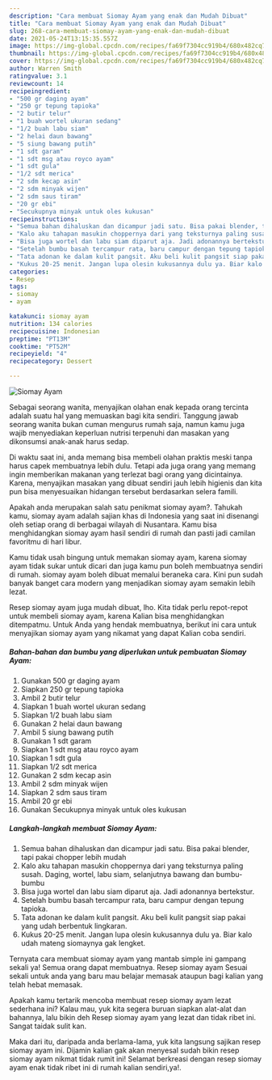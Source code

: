```yaml
---
description: "Cara membuat Siomay Ayam yang enak dan Mudah Dibuat"
title: "Cara membuat Siomay Ayam yang enak dan Mudah Dibuat"
slug: 268-cara-membuat-siomay-ayam-yang-enak-dan-mudah-dibuat
date: 2021-05-24T13:15:35.557Z
image: https://img-global.cpcdn.com/recipes/fa69f7304cc919b4/680x482cq70/siomay-ayam-foto-resep-utama.jpg
thumbnail: https://img-global.cpcdn.com/recipes/fa69f7304cc919b4/680x482cq70/siomay-ayam-foto-resep-utama.jpg
cover: https://img-global.cpcdn.com/recipes/fa69f7304cc919b4/680x482cq70/siomay-ayam-foto-resep-utama.jpg
author: Warren Smith
ratingvalue: 3.1
reviewcount: 14
recipeingredient:
- "500 gr daging ayam"
- "250 gr tepung tapioka"
- "2 butir telur"
- "1 buah wortel ukuran sedang"
- "1/2 buah labu siam"
- "2 helai daun bawang"
- "5 siung bawang putih"
- "1 sdt garam"
- "1 sdt msg atau royco ayam"
- "1 sdt gula"
- "1/2 sdt merica"
- "2 sdm kecap asin"
- "2 sdm minyak wijen"
- "2 sdm saus tiram"
- "20 gr ebi"
- "Secukupnya minyak untuk oles kukusan"
recipeinstructions:
- "Semua bahan dihaluskan dan dicampur jadi satu. Bisa pakai blender, tapi pakai chopper lebih mudah"
- "Kalo aku tahapan masukin choppernya dari yang teksturnya paling susah. Daging, wortel, labu siam, selanjutnya bawang dan bumbu-bumbu"
- "Bisa juga wortel dan labu siam diparut aja. Jadi adonannya bertekstur."
- "Setelah bumbu basah tercampur rata, baru campur dengan tepung tapioka."
- "Tata adonan ke dalam kulit pangsit. Aku beli kulit pangsit siap pakai yang udah berbentuk lingkaran."
- "Kukus 20-25 menit. Jangan lupa olesin kukusannya dulu ya. Biar kalo udah mateng siomaynya gak lengket."
categories:
- Resep
tags:
- siomay
- ayam

katakunci: siomay ayam 
nutrition: 134 calories
recipecuisine: Indonesian
preptime: "PT13M"
cooktime: "PT52M"
recipeyield: "4"
recipecategory: Dessert

---
```



![Siomay Ayam](https://img-global.cpcdn.com/recipes/fa69f7304cc919b4/680x482cq70/siomay-ayam-foto-resep-utama.jpg)

Sebagai seorang wanita, menyajikan olahan enak kepada orang tercinta adalah suatu hal yang memuaskan bagi kita sendiri. Tanggung jawab seorang  wanita bukan cuman mengurus rumah saja, namun kamu juga wajib menyediakan keperluan nutrisi terpenuhi dan masakan yang dikonsumsi anak-anak harus sedap.

Di waktu  saat ini, anda memang bisa membeli olahan praktis meski tanpa harus capek membuatnya lebih dulu. Tetapi ada juga orang yang memang ingin memberikan makanan yang terlezat bagi orang yang dicintainya. Karena, menyajikan masakan yang dibuat sendiri jauh lebih higienis dan kita pun bisa menyesuaikan hidangan tersebut berdasarkan selera famili. 



Apakah anda merupakan salah satu penikmat siomay ayam?. Tahukah kamu, siomay ayam adalah sajian khas di Indonesia yang saat ini disenangi oleh setiap orang di berbagai wilayah di Nusantara. Kamu bisa menghidangkan siomay ayam hasil sendiri di rumah dan pasti jadi camilan favoritmu di hari libur.

Kamu tidak usah bingung untuk memakan siomay ayam, karena siomay ayam tidak sukar untuk dicari dan juga kamu pun boleh membuatnya sendiri di rumah. siomay ayam boleh dibuat memalui beraneka cara. Kini pun sudah banyak banget cara modern yang menjadikan siomay ayam semakin lebih lezat.

Resep siomay ayam juga mudah dibuat, lho. Kita tidak perlu repot-repot untuk membeli siomay ayam, karena Kalian bisa menghidangkan ditempatmu. Untuk Anda yang hendak membuatnya, berikut ini cara untuk menyajikan siomay ayam yang nikamat yang dapat Kalian coba sendiri.

<!--inarticleads1-->

##### Bahan-bahan dan bumbu yang diperlukan untuk pembuatan Siomay Ayam:

1. Gunakan 500 gr daging ayam
1. Siapkan 250 gr tepung tapioka
1. Ambil 2 butir telur
1. Siapkan 1 buah wortel ukuran sedang
1. Siapkan 1/2 buah labu siam
1. Gunakan 2 helai daun bawang
1. Ambil 5 siung bawang putih
1. Gunakan 1 sdt garam
1. Siapkan 1 sdt msg atau royco ayam
1. Siapkan 1 sdt gula
1. Siapkan 1/2 sdt merica
1. Gunakan 2 sdm kecap asin
1. Ambil 2 sdm minyak wijen
1. Siapkan 2 sdm saus tiram
1. Ambil 20 gr ebi
1. Gunakan Secukupnya minyak untuk oles kukusan




<!--inarticleads2-->

##### Langkah-langkah membuat Siomay Ayam:

1. Semua bahan dihaluskan dan dicampur jadi satu. Bisa pakai blender, tapi pakai chopper lebih mudah
1. Kalo aku tahapan masukin choppernya dari yang teksturnya paling susah. Daging, wortel, labu siam, selanjutnya bawang dan bumbu-bumbu
1. Bisa juga wortel dan labu siam diparut aja. Jadi adonannya bertekstur.
1. Setelah bumbu basah tercampur rata, baru campur dengan tepung tapioka.
1. Tata adonan ke dalam kulit pangsit. Aku beli kulit pangsit siap pakai yang udah berbentuk lingkaran.
1. Kukus 20-25 menit. Jangan lupa olesin kukusannya dulu ya. Biar kalo udah mateng siomaynya gak lengket.




Ternyata cara membuat siomay ayam yang mantab simple ini gampang sekali ya! Semua orang dapat membuatnya. Resep siomay ayam Sesuai sekali untuk anda yang baru mau belajar memasak ataupun bagi kalian yang telah hebat memasak.

Apakah kamu tertarik mencoba membuat resep siomay ayam lezat sederhana ini? Kalau mau, yuk kita segera buruan siapkan alat-alat dan bahannya, lalu bikin deh Resep siomay ayam yang lezat dan tidak ribet ini. Sangat taidak sulit kan. 

Maka dari itu, daripada anda berlama-lama, yuk kita langsung sajikan resep siomay ayam ini. Dijamin kalian gak akan menyesal sudah bikin resep siomay ayam nikmat tidak rumit ini! Selamat berkreasi dengan resep siomay ayam enak tidak ribet ini di rumah kalian sendiri,ya!.

